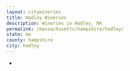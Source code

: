 ```yaml
---
layout: citywineries
title: Hadley Wineries
description: Wineries in Hadley, MA
permalink: /massachusetts/hampshire/hadley/
state: ma
county: hampshire
city: hadley
---
```

-
